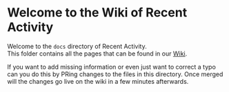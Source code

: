 [wiki]: https://github.com/Readme-Workflows/recent-activity/wiki

# Welcome to the Wiki of Recent Activity

Welcome to the `docs` directory of Recent Activity.  
This folder contains all the pages that can be found in our [Wiki].

If you want to add missing information or even just want to correct a typo can you do this by PRing changes to the files in this directory. Once merged will the changes go live on the wiki in a few minutes afterwards.
